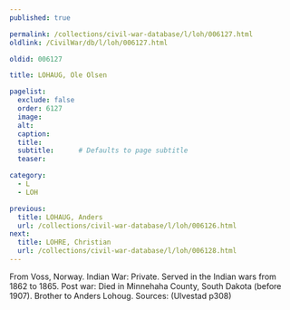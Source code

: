 ```yaml
---
published: true

permalink: /collections/civil-war-database/l/loh/006127.html
oldlink: /CivilWar/db/l/loh/006127.html

oldid: 006127

title: LOHAUG, Ole Olsen

pagelist:
  exclude: false
  order: 6127
  image: 
  alt:
  caption:
  title:
  subtitle:      # Defaults to page subtitle
  teaser:

category: 
  - L 
  - LOH

previous:
  title: LOHAUG, Anders
  url: /collections/civil-war-database/l/loh/006126.html  
next:
  title: LOHRE, Christian
  url: /collections/civil-war-database/l/loh/006128.html   
---
```

From Voss, Norway. Indian War: Private. Served in the Indian wars from 1862 to 1865. Post war: Died in Minnehaha County, South Dakota (before 1907). Brother to Anders Lohoug. Sources: (Ulvestad p308)